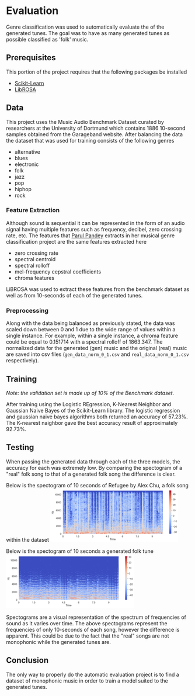 # Evaluation
Genre classification was used to automatically evaluate the  of the generated tunes. The goal was to have as many generated tunes as possible classified as 'folk' music.

## Prerequisites
This portion of the project requires that the following packages be installed
* [Scikit-Learn](https://scikit-learn.org/stable/install.html)
* [LibROSA](https://librosa.github.io/librosa/install.html)

## Data
This project uses the Music Audio Benchmark Dataset curated by researchers at the University of Dortmund which contains 1886 10-second samples obtained from the Garageband website. After balancing the data the dataset that was used for training consists of the following genres
* alternative
* blues
* electronic
* folk
* jazz
* pop
* hiphop
* rock

### Feature Extraction
Although sound is sequential it can be represented in the form of an audio signal having multiple features such as frequency, decibel, zero crossing rate, etc. The features that [Parul Pandey](https://towardsdatascience.com/music-genre-classification-with-python-c714d032f0d8) extracts in her musical genre classification project are the same features extracted here
* zero crossing rate
* spectral centroid
* spectral rolloff
* mel-frequency cepstral coefficients
* chroma features

LiBROSA was used to extract these features from the benchmark dataset as well as from 10-seconds of each of the generated tunes.

### Preprocessing
Along with the data being balanced as previously stated, the data was scaled down between 0 and 1 due to the wide range of values within a single instance. For example, within a single instance, a chroma feature could be equal to 0.151714 with a spectral rolloff of 1863.347.
The normalized data for the generated (gen) music and the original (real) music are saved into csv files (`gen_data_norm_0_1.csv`  and `real_data_norm_0_1.csv` respectively).

## Training
*Note: the validation set is made up of 10% of the Benchmark dataset.*

After training using the Logistic REgression, K-Nearest Neighbor and Gaussian Naive Bayes of the Scikit-Learn library. The logistic regression and gaussian naive bayes algorithms both returned an accuracy of 57.23%. The K-nearest naighbor gave the best accuracy result of approximately 92.73%.

## Testing
When passing the generated data through each of the three models, the accuracy for each was extremely low. By comparing the spectogram of a "real" folk song to that of a generated folk song the difference is clear.

Below is the spectogram of 10 seconds of Refugee by Alex Chu, a folk song within the dataset
<img src="../tune_imgs/alex_chu_spect.png" width=350>

Below is the spectogram of 10 seconds a generated folk tune
<img src="../tune_imgs/eos5_spect.png" width=350>

Spectograms are a visual representation of the spectrum of frequencies of sound as it varies over time. The above spectograms represent the frequencies of only 10-seconds of each song, however the difference is apparent. This could be due to the fact that the "real" songs are not monophonic while the generated tunes are.

## Conclusion
The only way to properly do the automatic evaluation project is to find a dataset of monophonic music in order to train a model suited to the generated tunes.